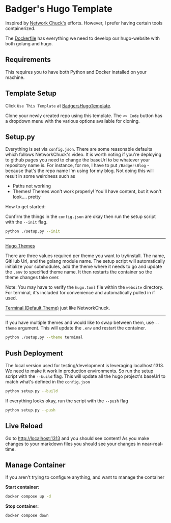 ﻿# Badger's Hugo Template

Inspired by [Network Chuck's](https://github.com/theNetworkChuck/chuckblog) efforts. However, I prefer having certain 
tools containerized. 

The [Dockerfile](./Dockerfile) has everything we need to develop our hugo-website with both golang and hugo.

## Requirements

This requires you to have both Python and Docker installed on your machine.

## Template Setup

Click `Use This Template` at [BadgersHugoTemplate](https://github.com/JBraunsmaJr/BadgersHugoTemplate). 

Clone your newly created repo using this template. The `<> Code` button has a dropdown menu with the various 
options available for cloning. 

## Setup.py

Everything is set via `config.json`. There are some reasonable defaults which follows NetworkChuck's video. It is worth noting
if you're deploying to github pages you need to change the baseUrl to be whatever your repository name is. For instance, for me, I have
to put `/BadgersBlog` - because that's the repo name I'm using for my blog. Not doing this will result in some weirdness such as

- Paths not working
- Themes! Themes won't work properly! You'll have content, but it won't look.... pretty

How to get started:

Confirm the things in the `config.json` are okay then run the setup script with the `--init` flag.

```bash
python ./setup.py --init
```

----

[Hugo Themes](https://themes.gohugo.io/)

There are three values required per theme you want to try/install. The name, GitHub Url, and the golang module name.
The setup script will automatically initialize your submodules, add the theme where it needs to go and update the 
`.env` to specified theme name. It then restarts the container so the theme changes take over.

Note: You may have to verify the `hugo.toml` file within the `website` directory. For terminal, it's included for 
convenience and automatically pulled in if used.

[Terminal (Default Theme)](https://themes.gohugo.io/themes/hugo-theme-terminal/) just like NetworkChuck.

----

If you have multiple themes and would like to swap between them, use `--theme` argument. This will update the `.env` and
restart the container.

```bash
python ./setup.py --theme terminal
```

## Push Deployment

The local version used for testing/development is leveraging localhost:1313. We need to make it work in production environments.
So run the setup script with the `--build` flag. This will update all the hugo project's baseUrl to match what's defined in the 
`config.json`

```bash
python setup.py --build
```

If everything looks okay, run the script with the `--push` flag

```bash
python setup.py --push
```

## Live Reload

Go to [http://localhost:1313](http://localhost:1313) and you should see content! As you make changes to your markdown files you should see your changes in near-real-time.

## Manage Container

If you aren't trying to configure anything, and want to manage the container

**Start container:**

```bash
docker compose up -d
```

**Stop container:**

```bash
docker compose down
````